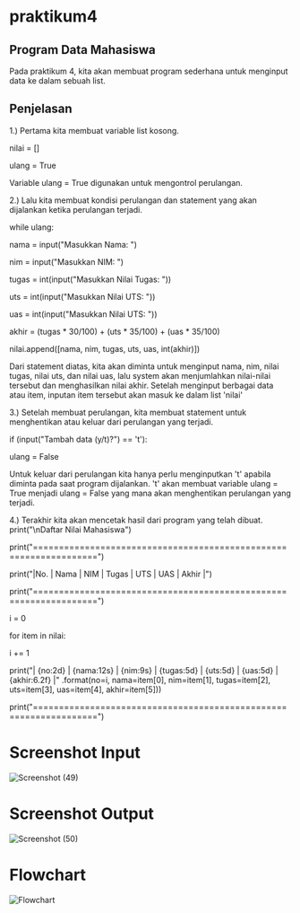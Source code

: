 # praktikum4
## Program Data Mahasiswa

Pada praktikum 4, kita akan membuat program sederhana untuk menginput data ke dalam sebuah list.


## Penjelasan
1.) Pertama kita membuat variable list kosong.

nilai = []

ulang = True

Variable ulang = True digunakan untuk mengontrol perulangan.

2.) Lalu kita membuat kondisi perulangan dan statement yang akan dijalankan ketika perulangan terjadi.

while ulang:

nama = input("Masukkan Nama: ")

nim = input("Masukkan NIM: ")

tugas = int(input("Masukkan Nilai Tugas: "))

uts = int(input("Masukkan Nilai UTS: "))

uas = int(input("Masukkan Nilai UTS: "))

akhir = (tugas * 30/100) + (uts * 35/100) + (uas * 35/100)

nilai.append([nama, nim, tugas, uts, uas, int(akhir)])

Dari statement diatas, kita akan diminta untuk menginput nama, nim, nilai tugas, nilai uts, dan nilai uas, lalu system akan menjumlahkan nilai-nilai tersebut dan menghasilkan nilai akhir. Setelah menginput berbagai data atau item, inputan item tersebut akan masuk ke dalam list 'nilai'

3.) Setelah membuat perulangan, kita membuat statement untuk menghentikan atau keluar dari perulangan yang terjadi.

if (input("Tambah data (y/t)?") == 't'):

ulang = False

Untuk keluar dari perulangan kita hanya perlu menginputkan 't' apabila diminta pada saat program dijalankan. 't' akan membuat variable ulang = True menjadi ulang = False yang mana akan menghentikan perulangan yang terjadi.

4.) Terakhir kita akan mencetak hasil dari program yang telah dibuat.
print("\nDaftar Nilai Mahasiswa")

print("==================================================================")

print("|No. |     Nama     |    NIM    | Tugas |  UTS  |  UAS  |  Akhir |")

print("==================================================================")

i = 0

for item in nilai:

i += 1

print("| {no:2d} | {nama:12s} | {nim:9s} | {tugas:5d} | {uts:5d} | {uas:5d} | {akhir:6.2f} |"
          .format(no=i, nama=item[0], nim=item[1], tugas=item[2], uts=item[3], uas=item[4], akhir=item[5]))

print("==================================================================")


# Screenshot Input
![Screenshot (49)](https://user-images.githubusercontent.com/56944673/69475603-fb869700-0d83-11ea-9361-3236e0078bfc.png)


# Screenshot Output

![Screenshot (50)](https://user-images.githubusercontent.com/56944673/69475628-35f03400-0d84-11ea-823f-cb1b0438525d.png)


# Flowchart

![Flowchart](https://user-images.githubusercontent.com/56944673/69481718-7671a100-0dc8-11ea-9044-b5656c7b3dce.png)


